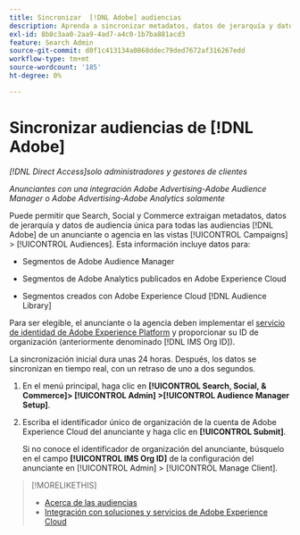 ```yaml
---
title: Sincronizar  [!DNL Adobe] audiencias
description: Aprenda a sincronizar metadatos, datos de jerarquía y datos de audiencia única para sus  [!DNL Adobe] audiencias.
exl-id: 8b8c3aa0-2aa9-4ad7-a4c0-1b7ba881acd3
feature: Search Admin
source-git-commit: d0f1c413134a0868ddec79ded7672af316267edd
workflow-type: tm+mt
source-wordcount: '185'
ht-degree: 0%

---
```


# Sincronizar audiencias de [!DNL Adobe]

*[!DNL Direct Access]solo administradores y gestores de clientes*

*Anunciantes con una integración Adobe Advertising-Adobe Audience Manager o Adobe Advertising-Adobe Analytics solamente*

Puede permitir que Search, Social y Commerce extraigan metadatos, datos de jerarquía y datos de audiencia única para todas las audiencias [!DNL Adobe] de un anunciante o agencia en las vistas [!UICONTROL Campaigns] > [!UICONTROL Audiences]. Esta información incluye datos para:

* Segmentos de Adobe Audience Manager

* Segmentos de Adobe Analytics publicados en Adobe Experience Cloud

* Segmentos creados con Adobe Experience Cloud [!DNL Audience Library]

Para ser elegible, el anunciante o la agencia deben implementar el [servicio de identidad de Adobe Experience Platform](https://experienceleague.adobe.com/docs/id-service/using/home.html) y proporcionar su ID de organización (anteriormente denominado [!DNL IMS Org ID]).

La sincronización inicial dura unas 24 horas. Después, los datos se sincronizan en tiempo real, con un retraso de uno a dos segundos.

1. En el menú principal, haga clic en **[!UICONTROL Search, Social, & Commerce]> [!UICONTROL Admin] >[!UICONTROL Audience Manager Setup]**.

1. Escriba el identificador único de organización de la cuenta de Adobe Experience Cloud del anunciante y haga clic en **[!UICONTROL Submit]**.

   Si no conoce el identificador de organización del anunciante, búsquelo en el campo **[!UICONTROL IMS Org ID]** de la configuración del anunciante en [!UICONTROL Admin] > [!UICONTROL Manage Client].

>[!MORELIKETHIS]
>
>* [Acerca de las audiencias](/help/search-social-commerce/campaign-management/campaigns/audience-about.md)
>* [Integración con soluciones y servicios de Adobe Experience Cloud](/help/search-social-commerce/introduction/integrations.md)
